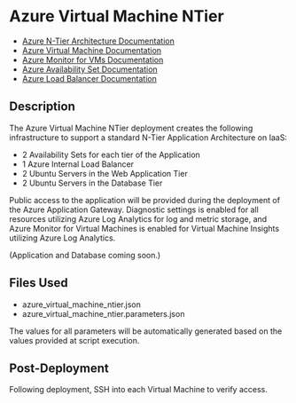 # Azure Virtual Machine NTier

- [Azure N-Tier Architecture Documentation](https://docs.microsoft.com/en-us/azure/architecture/reference-architectures/n-tier/n-tier-sql-server "Azure N-Tier Architecture Documentation")
- [Azure Virtual Machine Documentation](https://docs.microsoft.com/en-us/azure/virtual-machines/linux/overview "Azure Virtual Machine Documentation")
- [Azure Monitor for VMs Documentation](https://docs.microsoft.com/en-us/azure/azure-monitor/insights/vminsights-overview "Azure Monitor for VMs Documentation")
- [Azure Availability Set Documentation](https://docs.microsoft.com/en-us/azure/virtual-machines/linux/tutorial-availability-sets "Azure Availability Set Documentation")
- [Azure Load Balancer Documentation](https://docs.microsoft.com/en-us/azure/load-balancer/load-balancer-overview "Azure Load Balancer Documentation")

## Description

The Azure Virtual Machine NTier deployment creates the following infrastructure to support a standard N-Tier Application Architecture on IaaS:

- 2 Availability Sets for each tier of the Application
- 1 Azure Internal Load Balancer
- 2 Ubuntu Servers in the Web Application Tier
- 2 Ubuntu Servers in the Database Tier

Public access to the application will be provided during the deployment of the Azure Application Gateway.  Diagnostic settings is enabled for all resources utilizing Azure Log Analytics for log and metric storage, and Azure Monitor for Virtual Machines is enabled for Virtual Machine Insights utilizing Azure Log Analytics.

(Application and Database coming soon.)

## Files Used

- azure_virtual_machine_ntier.json
- azure_virtual_machine_ntier.parameters.json

The values for all parameters will be automatically generated based on the values provided at script execution.

## Post-Deployment

Following deployment, SSH into each Virtual Machine to verify access.

